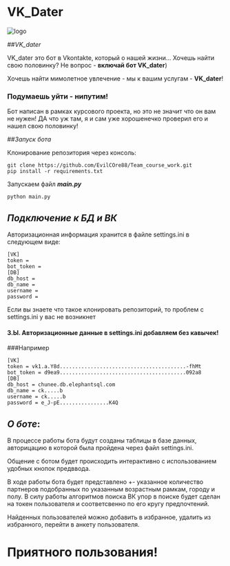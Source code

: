 # VK_Dater

![logo](https://s09.stc.yc.kpcdn.net/share/i/4/2235353/wr-750.webp)

##_VK_dater_

VK_dater это бот в Vkontakte, который о нашей жизни...
Хочешь найти свою половинку? Не вопрос - **включай бот VK_dater**)

Хочешь найти мимолетное увлечение - мы к вашим услугам - **VK_dater**!

### Подумаешь уйти - **нипутим**!

Бот написан в рамках курсового проекта, но это не значит что он вам не нужен! ДА что уж там, я и сам уже хорошенечко проверил его и нашел свою половинку!

##_Запуск бота_

Клонирование репозитория через консоль:

```
git clone https://github.com/EvilCOre88/Team_course_work.git
pip install -r requirements.txt
```

Запускаем файл **_main.py_**

```
python main.py
```

## _Подключение к БД и ВК_

Авторизационная информация хранится в файле settings.ini в следующем виде:

```
[VK]
token = 
bot_token = 
[DB]
db_host = 
db_name = 
username = 
password = 
```

Если вы знаете что такое клонировать репозиторий, то проблем с settings.ini у вас не возникнет
#### З.Ы. Авторизационные данные в settings.ini добавляем без кавычек!
###Например
```
[VK]
token = vk1.a.Y8d.........................................-fhMt
bot_token = d9ea9.........................................092a8
[DB]
db_host = chunee.db.elephantsql.com
db_name = ck.....b
username = ck.....b
password = e_J-pE................K4Q
```

## _О боте_:

В процессе работы бота будут созданы таблицы в базе данных, авторицацию в которой была пройдена через файл settings.ini.

Общение с ботом будет происходить интерактивно с использованием удобных кнопок предввода.

В ходе работы бота будет представлено +- указанное количество партнеров подобранных по указанным возрастным рамкам, городу и полу.
В силу работы алгоритмов поиска ВК упор в поиске будет сделан на токен пользователя и соответсвенно по его кругу предпочтений.

Найденных пользователей можно добавить в избранное, удалить из избранного, перейти в анкету пользователя.

# Приятного пользования!
